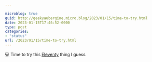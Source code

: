 ```yaml
---

microblog: true
guid: http://geekyaubergine.micro.blog/2023/01/15/time-to-try.html
date: 2023-01-15T17:46:52-0000
type: post
categories:
- "status"
url: /2023/01/15/time-to-try.html
---
```

💻 Time to try this [Eleventy](https://www.11ty.dev/) thing I guess
